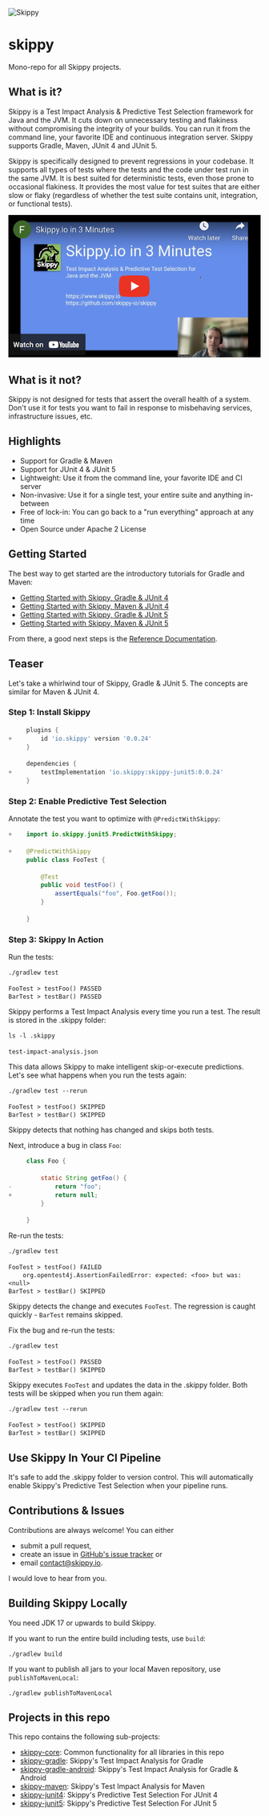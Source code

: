 ![Skippy](https://avatars.githubusercontent.com/u/150977247?s=100&u=6f4eb4ad99fb667b1bfaf988d3d396bd892fdf16&v=4)

# skippy

Mono-repo for all Skippy projects.

## What is it?

Skippy is a Test Impact Analysis & Predictive Test Selection framework for Java and the JVM. It cuts down on unnecessary testing
and flakiness without compromising the integrity of your builds. You can run it from the command line, your favorite IDE
and continuous integration server. Skippy supports Gradle, Maven, JUnit 4 and JUnit 5.

Skippy is specifically designed to prevent regressions in your codebase.
It supports all types of tests where the tests and the code under test run in the same JVM.
It is best suited for deterministic tests, even those prone to occasional flakiness.
It provides the most value for test suites that are either slow or flaky (regardless of whether the test suite contains unit, integration, or functional tests).

[![Skippy.io in 3 minutes](skippy-in-3-mins.png)](http://www.youtube.com/watch?v=VZ_MmQI0mOA "Skippy.io in 3 minutes")

## What is it not?

Skippy is not designed for tests that assert the overall health of a system. Don't use it for tests you want to fail
in response to misbehaving services, infrastructure issues, etc.

## Highlights

- Support for Gradle & Maven
- Support for JUnit 4 & JUnit 5
- Lightweight: Use it from the command line, your favorite IDE and CI server
- Non-invasive: Use it for a single test, your entire suite and anything in-between
- Free of lock-in: You can go back to a "run everything" approach at any time
- Open Source under Apache 2 License

## Getting Started

The best way to get started are the introductory tutorials for Gradle and Maven:
- [Getting Started with Skippy, Gradle & JUnit 4](https://www.skippy.io/tutorials/skippy-gradle-junit4)
- [Getting Started with Skippy, Maven & JUnit 4](https://www.skippy.io/tutorials/skippy-maven-junit4)
- [Getting Started with Skippy, Gradle & JUnit 5](https://www.skippy.io/tutorials/skippy-gradle-junit5)
- [Getting Started with Skippy, Maven & JUnit 5](https://www.skippy.io/tutorials/skippy-maven-junit5)

From there, a good next steps is the [Reference Documentation](https://www.skippy.io/docs).

## Teaser

Let's take a whirlwind tour of Skippy, Gradle & JUnit 5. The concepts are similar for Maven & JUnit 4.

### Step 1: Install Skippy

```groovy
     plugins {
+        id 'io.skippy' version '0.0.24'
     }
    
     dependencies {
+        testImplementation 'io.skippy:skippy-junit5:0.0.24'
     }
```

### Step 2: Enable Predictive Test Selection

Annotate the test you want to optimize with `@PredictWithSkippy`:

```java
+    import io.skippy.junit5.PredictWithSkippy;

+    @PredictWithSkippy
     public class FooTest {     

         @Test
         public void testFoo() {
             assertEquals("foo", Foo.getFoo());
         }

     }
```

### Step 3: Skippy In Action

Run the tests:
```
./gradlew test

FooTest > testFoo() PASSED
BarTest > testBar() PASSED
```

Skippy performs a Test Impact Analysis every time you run a test. The result is stored in the .skippy folder:

```
ls -l .skippy

test-impact-analysis.json
```

This data allows Skippy to make intelligent skip-or-execute predictions. Let's see what happens when you run the tests again:

```
./gradlew test --rerun

FooTest > testFoo() SKIPPED
BarTest > testBar() SKIPPED
```

Skippy detects that nothing has changed and skips both tests.

Next, introduce a bug in class `Foo`:
```java
     class Foo {
    
         static String getFoo() {
-            return "foo";
+            return null;
         }
         
     }
```

Re-run the tests:

```
./gradlew test

FooTest > testFoo() FAILED
    org.opentest4j.AssertionFailedError: expected: <foo> but was: <null>
BarTest > testBar() SKIPPED
```

Skippy detects the change and executes `FooTest`. The regression is caught quickly - `BarTest` remains skipped.

Fix the bug and re-run the tests:

```
./gradlew test

FooTest > testFoo() PASSED
BarTest > testBar() SKIPPED
```

Skippy executes `FooTest` and updates the data in the .skippy folder.
Both tests will be skipped when you run them again:

```
./gradlew test --rerun

FooTest > testFoo() SKIPPED
BarTest > testBar() SKIPPED
```

## Use Skippy In Your CI Pipeline

It's safe to add the .skippy folder to version control. This will automatically enable Skippy's Predictive Test
Selection when your pipeline runs.

## Contributions & Issues

Contributions are always welcome! You can either
- submit a pull request,
- create an issue in
  [GitHub's issue tracker](https://github.com/skippy-io/skippy/issues) or
- email [contact@skippy.io](mailto:contact@skippy.io).

I would love to hear from you.

## Building Skippy Locally

You need JDK 17 or upwards to build Skippy.

If you want to run the entire build including tests, use `build`:

```
./gradlew build
```

If you want to publish all jars to your local Maven repository, use `publishToMavenLocal`:

```
./gradlew publishToMavenLocal
```

## Projects in this repo

This repo contains the following sub-projects:

- [skippy-core](skippy-core/README.md): Common functionality for all libraries in this repo
- [skippy-gradle](skippy-gradle/README.md): Skippy's Test Impact Analysis for Gradle
- [skippy-gradle-android](skippy-gradle-android/README.md): Skippy's Test Impact Analysis for Gradle & Android
- [skippy-maven](skippy-maven/README.md): Skippy's Test Impact Analysis for Maven
- [skippy-junit4](skippy-junit4/README.md): Skippy's Predictive Test Selection For JUnit 4
- [skippy-junit5](skippy-junit5/README.md): Skippy's Predictive Test Selection For JUnit 5
